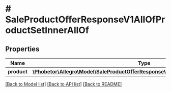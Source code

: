 # # SaleProductOfferResponseV1AllOfProductSetInnerAllOf

## Properties

Name | Type | Description | Notes
------------ | ------------- | ------------- | -------------
**product** | [**\Phobetor\Allegro\Model\SaleProductOfferResponseV1AllOfProductSetInnerAllOfProduct**](SaleProductOfferResponseV1AllOfProductSetInnerAllOfProduct.md) |  | [optional]

[[Back to Model list]](../../README.md#models) [[Back to API list]](../../README.md#endpoints) [[Back to README]](../../README.md)
